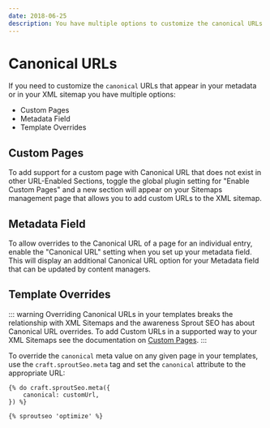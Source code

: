 ```yaml
---
date: 2018-06-25
description: You have multiple options to customize the canonical URLs that appear in your metadata or in your XML sitemaps.
---
```


# Canonical URLs

If you need to customize the `canonical` URLs that appear in your metadata or in your XML sitemap you have multiple options:
 
- Custom Pages
- Metadata Field
- Template Overrides
 
## Custom Pages

To add support for a custom page with Canonical URL that does not exist in other URL-Enabled Sections, toggle the global plugin setting for "Enable Custom Pages" and a new section will appear on your Sitemaps management page that allows you to add custom URLs to the XML sitemap. 

## Metadata Field

To allow overrides to the Canonical URL of a page for an individual entry, enable the "Canonical URL" setting when you set up your metadata field. This will display an additional Canonical URL option for your Metadata field that can be updated by content managers.

## Template Overrides

::: warning 
Overriding Canonical URLs in your templates breaks the relationship with XML Sitemaps and the awareness Sprout SEO has about Canonical URL overrides. To add Custom URLs in a supported way to your XML Sitemaps see the documentation on [Custom Pages](./../sitemaps/sitemaps.md#custom-urls). 
:::

To override the `canonical` meta value on any given page in your templates, use the `craft.sproutSeo.meta` tag and set the `canonical` attribute to the appropriate URL:
 
``` twig
{% do craft.sproutSeo.meta({
    canonical: customUrl,
}) %}

{% sproutseo 'optimize' %}
```